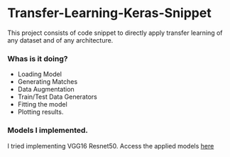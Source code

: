 # Transfer-Learning-Keras-Snippet
This project consists of code snippet to directly apply transfer learning of any dataset and of any architecture.

### Whas is it doing?
* Loading Model
* Generating Matches
* Data Augmentation
* Train/Test Data Generators
* Fitting the model
* Plotting results.

### Models I implemented.
I tried implementing VGG16 Resnet50.
Access the applied models [here](https://jovian.ml/v-snehith999/cnn-models) 
